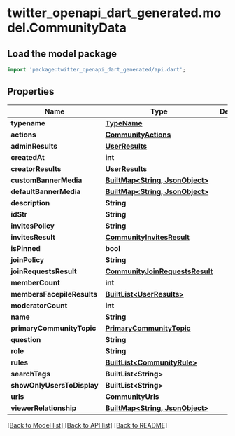 # twitter_openapi_dart_generated.model.CommunityData

## Load the model package
```dart
import 'package:twitter_openapi_dart_generated/api.dart';
```

## Properties
Name | Type | Description | Notes
------------ | ------------- | ------------- | -------------
**typename** | [**TypeName**](TypeName.md) |  | 
**actions** | [**CommunityActions**](CommunityActions.md) |  | 
**adminResults** | [**UserResults**](UserResults.md) |  | 
**createdAt** | **int** |  | [optional] 
**creatorResults** | [**UserResults**](UserResults.md) |  | 
**customBannerMedia** | [**BuiltMap&lt;String, JsonObject&gt;**](JsonObject.md) |  | [optional] 
**defaultBannerMedia** | [**BuiltMap&lt;String, JsonObject&gt;**](JsonObject.md) |  | [optional] 
**description** | **String** |  | 
**idStr** | **String** |  | 
**invitesPolicy** | **String** |  | 
**invitesResult** | [**CommunityInvitesResult**](CommunityInvitesResult.md) |  | 
**isPinned** | **bool** |  | 
**joinPolicy** | **String** |  | 
**joinRequestsResult** | [**CommunityJoinRequestsResult**](CommunityJoinRequestsResult.md) |  | [optional] 
**memberCount** | **int** |  | 
**membersFacepileResults** | [**BuiltList&lt;UserResults&gt;**](UserResults.md) |  | 
**moderatorCount** | **int** |  | 
**name** | **String** |  | 
**primaryCommunityTopic** | [**PrimaryCommunityTopic**](PrimaryCommunityTopic.md) |  | [optional] 
**question** | **String** |  | 
**role** | **String** |  | 
**rules** | [**BuiltList&lt;CommunityRule&gt;**](CommunityRule.md) |  | 
**searchTags** | **BuiltList&lt;String&gt;** |  | 
**showOnlyUsersToDisplay** | **BuiltList&lt;String&gt;** |  | [optional] 
**urls** | [**CommunityUrls**](CommunityUrls.md) |  | [optional] 
**viewerRelationship** | [**BuiltMap&lt;String, JsonObject&gt;**](JsonObject.md) |  | [optional] 

[[Back to Model list]](../README.md#documentation-for-models) [[Back to API list]](../README.md#documentation-for-api-endpoints) [[Back to README]](../README.md)



